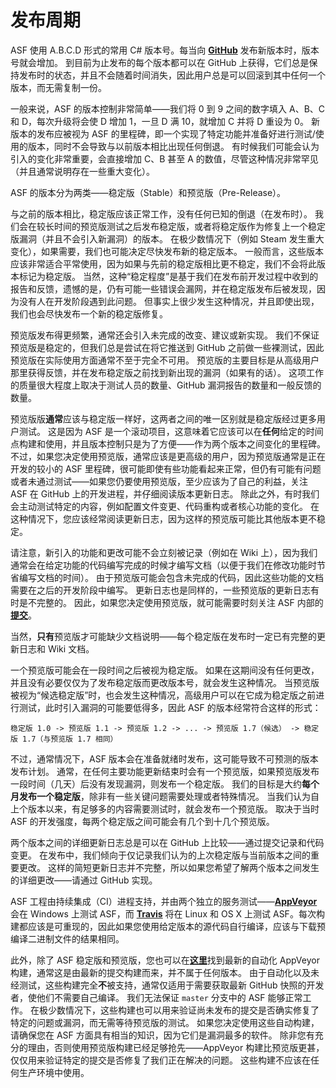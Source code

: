 # 发布周期

ASF 使用 A.B.C.D 形式的常用 C# 版本号。每当向 **[GitHub](https://github.com/JustArchiNET/ArchiSteamFarm/releases)** 发布新版本时，版本号就会增加。 到目前为止发布的每个版本都可以在 GitHub 上获得，它们总是保持发布时的状态，并且不会随着时间消失，因此用户总是可以回滚到其中任何一个版本，而无需复制一份。

一般来说，ASF 的版本控制非常简单——我们将 0 到 9 之间的数字填入 A、B、C 和 D，每次升级将会使 D 增加 1，一旦 D 满 10，就增加 C 并将 D 重设为 0。 新版本的发布应被视为 ASF 的里程碑，即一个实现了特定功能并准备好进行测试/使用的版本，同时不会导致与以前版本相比出现任何倒退。 有时候我们可能会认为引入的变化非常重要，会直接增加 C、B 甚至 A 的数值，尽管这种情况非常罕见（并且通常说明存在一些重大变化）。

ASF 的版本分为两类——稳定版（Stable）和预览版（Pre-Release）。

与之前的版本相比，稳定版应该正常工作，没有任何已知的倒退（在发布时）。 我们会在较长时间的预览版测试之后发布稳定版，或者将稳定版作为修复上一个稳定版漏洞（并且不会引入新漏洞）的版本。 在极少数情况下（例如 Steam 发生重大变化），如果需要，我们也可能决定尽快发布新的稳定版本。 一般而言，这些版本应该非常适合平常使用，因为如果与先前的稳定版相比更不稳定，我们不会将此版本标记为稳定版。 当然，这种“稳定程度”是基于我们在发布前开发过程中收到的报告和反馈，遗憾的是，仍有可能一些错误会漏网，并在稳定版发布后被发现，因为没有人在开发阶段遇到此问题。 但事实上很少发生这种情况，并且即使出现，我们也会尽快发布一个新的稳定版修复。

预览版发布得更频繁，通常还会引入未完成的改变、建议或新实现。 我们不保证预览版是稳定的，但我们总是尝试在将它推送到 GitHub 之前做一些裸测试，因此预览版在实际使用方面通常不至于完全不可用。 预览版的主要目标是从高级用户那里获得反馈，并在发布稳定版之前找到新出现的漏洞（如果有的话）。 这项工作的质量很大程度上取决于测试人员的数量、GitHub 漏洞报告的数量和一般反馈的数量。

预览版版**通常**应该与稳定版一样好，这两者之间的唯一区别就是稳定版经过更多用户测试。 这是因为 ASF 是一个滚动项目，这意味着它应该可以在**任何**给定的时间点构建和使用，并且版本控制只是为了方便——作为两个版本之间变化的里程碑。 不过，如果您决定使用预览版，通常应该是更高级的用户，因为预览版通常是正在开发的较小的 ASF 里程碑，很可能即使有些功能看起来正常，但仍有可能有问题或者未通过测试——如果您仍要使用预览版，至少应该为了自己的利益，关注 ASF 在 GitHub 上的开发进程，并仔细阅读版本更新日志。 除此之外，有时我们会主动测试特定的内容，例如配置文件变更、代码重构或者核心功能的变化。 在这种情况下，您应该经常阅读更新日志，因为这样的预览版可能比其他版本更不稳定。

请注意，新引入的功能和更改可能不会立刻被记录（例如在 Wiki 上），因为我们通常会在给定功能的代码编写完成的时候才编写文档（以便于我们在修改功能时节省编写文档的时间）。 由于预览版可能会包含未完成的代码，因此这些功能的文档需要在之后的开发阶段中编写。 更新日志也是同样的，一些预览版的更新日志有时是不完整的。 因此，如果您决定使用预览版，就可能需要时刻关注 ASF 内部的&#8203;**[提交](https://github.com/JustArchiNET/ArchiSteamFarm/commits/master)**。

当然，**只有**预览版才可能缺少文档说明——每个稳定版在发布时一定已有完整的更新日志和 Wiki 文档。

一个预览版可能会在一段时间之后被视为稳定版。 如果在这期间没有任何更改，并且没有必要仅仅为了发布稳定版而更改版本号，就会发生这种情况。 当预览版被视为“候选稳定版”时，也会发生这种情况，高级用户可以在它成为稳定版之前进行测试，此时引入漏洞的可能要低得多，因此 ASF 的版本经常符合这样的形式：

    稳定版 1.0 -> 预览版 1.1 -> 预览版 1.2 -> ... -> 预览版 1.7（候选） -> 稳定版 1.7（与预览版 1.7 相同）
    

不过，通常情况下，ASF 版本会在准备就绪时发布，这可能导致不可预测的版本发布计划。 通常，在任何主要功能更新结束时会有一个预览版，如果预览版发布一段时间（几天）后没有发现漏洞，则发布一个稳定版。 我们的目标是大约**每个月发布一个稳定版**，除非有一些关键问题需要处理或者特殊情况。 当我们认为自上个版本以来，有足够多的内容需要测试时，就会发布一个预览版。 取决于当时 ASF 的开发强度，每两个稳定版之间可能会有几个到十几个预览版。

两个版本之间的详细更新日志总是可以在 GitHub 上比较——通过提交记录和代码变更。 在发布中，我们倾向于仅记录我们认为的上次稳定版与当前版本之间的重要更改。 这样的简短更新日志并不完整，所以如果您希望了解两个版本之间发生的详细更改——请通过 GitHub 实现。

ASF 工程由持续集成（CI）进程支持，并由两个独立的服务测试——**[AppVeyor](https://ci.appveyor.com/project/JustArchi/ArchiSteamFarm)** 会在 Windows 上测试 ASF，而 **[Travis](https://travis-ci.com/JustArchiNET/ArchiSteamFarm)** 将在 Linux 和 OS X 上测试 ASF。每次构建都应该是可重现的，因此如果您使用给定版本的源代码自行编译，应该与下载预编译二进制文件的结果相同。

此外，除了 ASF 稳定版和预览版，您也可以在&#8203;**[这里](https://ci.appveyor.com/project/JustArchi/ArchiSteamFarm)**&#8203;找到最新的自动化 AppVeyor 构建，通常这是由最新的提交构建而来，并不属于任何版本。 由于自动化以及未经测试，这些构建完全**不**被支持，通常仅适用于需要获取最新 GitHub 快照的开发者，使他们不需要自己编译。 我们无法保证 `master` 分支中的 ASF 能够正常工作。 在极少数情况下，这些构建也可以用来验证尚未发布的提交是否确实修复了特定的问题或漏洞，而无需等待预览版的测试。 如果您决定使用这些自动构建，请确保您在 ASF 方面具有相当的知识，因为它们是漏洞最多的软件。 除非您有充分的理由，否则使用预览版构建已经足够抢先——AppVeyor 构建比预览版更甚，仅仅用来验证特定的提交是否修复了我们正在解决的问题。 这些构建不应该在任何生产环境中使用。